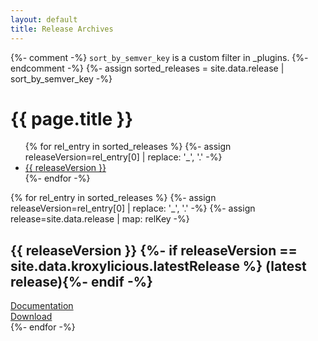 ```yaml
---
layout: default
title: Release Archives
---
```


{%- comment -%}
`sort_by_semver_key` is a custom filter in _plugins.
{%- endcomment -%}
{%- assign sorted_releases = site.data.release | sort_by_semver_key -%}

<div class="row align-items-start justify-content-center my-5">
  <div class="col-lg-3 mb-5" role="complementary" aria-labelledby="page-title">
    <div class="card shadow px-2 mx-2">
      <div class="card-body">
      <h1 id="page-title" class="fs-3">{{ page.title }}</h1>
      <ul>
{% for rel_entry in sorted_releases %}
{%- assign releaseVersion=rel_entry[0] | replace: '_', '.' -%}
<li><a href="#{{ releaseVersion }}">{{ releaseVersion }}</a></li>
{%- endfor -%}
      </ul>
      </div>
    </div>
  </div>
  <div class="col-lg-6" role="main">
{% for rel_entry in sorted_releases %}
{%- assign releaseVersion=rel_entry[0] | replace: '_', '.' -%}
{%- assign release=site.data.release | map: relKey -%}
    <div class="card shadow mb-4">
      <div class="card-body mx-3 my-2">
<h2 id="{{ releaseVersion }}" class="card-title fs-4">{{ releaseVersion }}
{%- if releaseVersion == site.data.kroxylicious.latestRelease %} (latest release){%- endif -%}
</h2>
<a href="/documentation/{{ releaseVersion }}/">Documentation</a><br/>
<a href="/download/{{ releaseVersion }}/">Download</a>
      </div>
    </div>
{%- endfor -%}
  </div>
</div>
